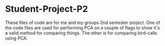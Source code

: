 # Student-Project-P2
These files of code are for me and my groups 2nd semester project.
One of the code files are used for performing PCA on a couple of flags to show it's a valid method for comparing things.
The other is for comparing bird-calls using PCA.
